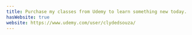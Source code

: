 ```yaml
---
title: Purchase my classes from Udemy to learn something new today.
hasWebsite: true
website: https://www.udemy.com/user/clydedsouza/
---
```

